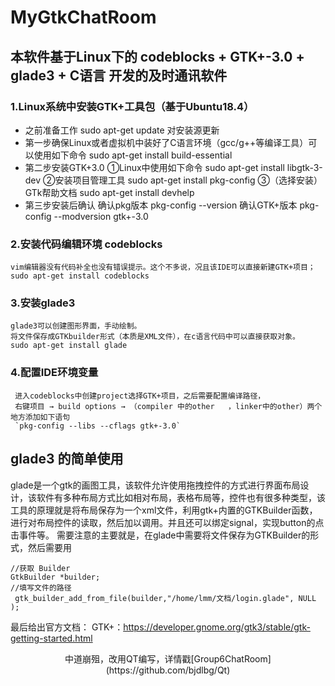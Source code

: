 # MyGtkChatRoom
## 本软件基于Linux下的  codeblocks + GTK+-3.0 + glade3 + C语言 开发的及时通讯软件

### 1.Linux系统中安装GTK+工具包（基于Ubuntu18.4）
- 之前准备工作 sudo apt-get update 对安装源更新   
- 第一步确保Linux或者虚拟机中装好了C语言环境（gcc/g++等编译工具）可以使用如下命令 sudo apt-get install build-essential
- 第二步安装GTK+3.0 
      ①Linux中使用如下命令 sudo apt-get install libgtk-3-dev  ②安装项目管理工具 sudo apt-get install pkg-config  ③（选择安装）GTk帮助文档 sudo apt-get install devhelp 
- 第三步安装后确认
     确认pkg版本 pkg-config --version   确认GTK+版本  pkg-config --modversion gtk+-3.0
### 2.安装代码编辑环境 codeblocks 
    vim编辑器没有代码补全也没有错误提示。这个不多说，况且该IDE可以直接新建GTK+项目；
    sudo apt-get install codeblocks
### 3.安装glade3
    glade3可以创建图形界面，手动绘制。
    将文件保存成GTKbuilder形式（本质是XML文件），在c语言代码中可以直接获取对象。
    sudo apt-get install glade
### 4.配置IDE环境变量
     进入codeblocks中创建project选择GTK+项目，之后需要配置编译路径，
     右键项目 → build options → （compiler 中的other   ，linker中的other）两个地方添加如下语句
     `pkg-config --libs --cflags gtk+-3.0`
## glade3 的简单使用
glade是一个gtk的画图工具，该软件允许使用拖拽控件的方式进行界面布局设计，该软件有多种布局方式比如相对布局，表格布局等，控件也有很多种类型，该工具的原理就是将布局保存为一个xml文件，利用gtk+内置的GTKBuilder函数，进行对布局控件的读取，然后加以调用。并且还可以绑定signal，实现button的点击事件等。
需要注意的主要就是，在glade中需要将文件保存为GTKBuilder的形式，然后需要用

```
//获取 Builder
GtkBuilder *builder;
//填写文件的路径
 gtk_builder_add_from_file(builder,"/home/lmm/文档/login.glade", NULL );

```
最后给出官方文档：
GTK+：https://developer.gnome.org/gtk3/stable/gtk-getting-started.html

<center>中道崩殂，改用QT编写，详情戳[Group6ChatRoom](https://github.com/bjdlbg/Qt)</center>
